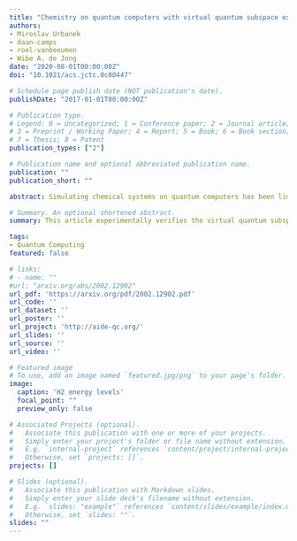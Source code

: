```yaml
---
title: "Chemistry on quantum computers with virtual quantum subspace expansion"
authors:
- Miroslav Urbanek
- daan-camps
- roel-vanbeeumen
- Wibe A. de Jong
date: "2020-08-01T00:00:00Z"
doi: "10.1021/acs.jctc.0c00447"

# Schedule page publish date (NOT publication's date).
publishDate: "2017-01-01T00:00:00Z"

# Publication type.
# Legend: 0 = Uncategorized; 1 = Conference paper; 2 = Journal article;
# 3 = Preprint / Working Paper; 4 = Report; 5 = Book; 6 = Book section;
# 7 = Thesis; 8 = Patent
publication_types: ["2"]

# Publication name and optional abbreviated publication name.
publication: ""
publication_short: ""

abstract: Simulating chemical systems on quantum computers has been limited to a few electrons in a minimal basis. We demonstrate experimentally that the virtual quantum subspace expansion (Takeshita, T.; Phys. Rev. X 2020, 10, 011004, 10.1103/PhysRevX.10.011004) can achieve full basis accuracy for hydrogen and lithium dimers, comparable to simulations requiring 20 or more qubits. We developed an approach to minimize the impact of experimental noise on the stability of the generalized eigenvalue problem, a crucial component of the quantum algorithm. In addition, we were able to obtain an accurate potential energy curve for the nitrogen dimer in a quantum simulation on a classical computer.

# Summary. An optional shortened abstract.
summary: This article experimentally verifies the virtual quantum subspace expansion method.

tags:
- Quantum Computing
featured: false

# links:
# - name: ""
#url: "arxiv.org/abs/2002.12902"
url_pdf: 'https://arxiv.org/pdf/2002.12902.pdf'
url_code: ''
url_dataset: ''
url_poster: ''
url_project: 'http://aide-qc.org/'
url_slides: ''
url_source: ''
url_video: ''

# Featured image
# To use, add an image named `featured.jpg/png` to your page's folder. 
image:
  caption: 'H2 energy levels'
  focal_point: ""
  preview_only: false

# Associated Projects (optional).
#   Associate this publication with one or more of your projects.
#   Simply enter your project's folder or file name without extension.
#   E.g. `internal-project` references `content/project/internal-project/index.md`.
#   Otherwise, set `projects: []`.
projects: []

# Slides (optional).
#   Associate this publication with Markdown slides.
#   Simply enter your slide deck's filename without extension.
#   E.g. `slides: "example"` references `content/slides/example/index.md`.
#   Otherwise, set `slides: ""`.
slides: ""
---
```

